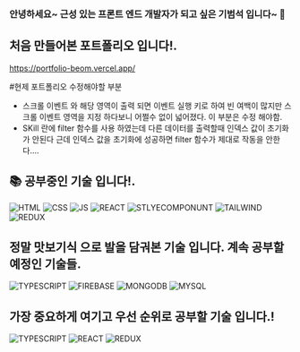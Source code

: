 ### 안녕하세요~ 근성 있는 프론트 엔드 개발자가 되고 싶은 기범석 입니다~ 👋

## 처음 만들어본 포트폴리오 입니다!.
https://portfolio-beom.vercel.app/

#현제 포트폴리오 수정해야할 부분
- 스크롤 이벤트 와 해당 영역이 출력 되면 이벤트 실행 키로 하여 빈 여백이 많지만 스크롤 이벤트 영역을 지정 하다보니 어쩔수 없이 넓어졌다. 이 부분은 수정 해야함.
- SKill 란에 filter 함수를 사용 하였는데 다른 데이터를 출력할때 인덱스 값이 초기화가 안된다 근데 인덱스 값을 초기화에 성공하면 filter 함수가 제대로 작동을 안한다....




## 📚 공부중인 기술 입니다!.
![HTML](https://img.shields.io/badge/HTML-239120?style=for-the-badge&logo=html5&logoColor=white)
![CSS](https://img.shields.io/badge/CSS-239120?&style=for-the-badge&logo=css3&logoColor=white)
![JS](https://img.shields.io/badge/JavaScript-F7DF1E?style=for-the-badge&logo=JavaScript&logoColor=white)
![REACT](https://img.shields.io/badge/React-20232A?style=for-the-badge&logo=react&logoColor=61DAFB)
![STLYECOMPONUNT](https://img.shields.io/badge/styled--components-DB7093?style=for-the-badge&logo=styled-components&logoColor=white)
![TAILWIND](https://img.shields.io/badge/Tailwind_CSS-38B2AC?style=for-the-badge&logo=tailwind-css&logoColor=white)
![REDUX](https://img.shields.io/badge/Redux-593D88?style=for-the-badge&logo=redux&logoColor=white)

## 정말 맛보기식 으로 발을 담궈본 기술 입니다. 계속 공부할 예정인 기술들.
![TYPESCRIPT](https://img.shields.io/badge/TypeScript-007ACC?style=for-the-badge&logo=typescript&logoColor=white)
![FIREBASE](https://img.shields.io/badge/Redux-593D88?style=for-the-badge&logo=redux&logoColor=white)
![MONGODB](https://img.shields.io/badge/MongoDB-4EA94B?style=for-the-badge&logo=mongodb&logoColor=white)
![MYSQL](https://img.shields.io/badge/MySQL-00000F?style=for-the-badge&logo=mysql&logoColor=white)


## 가장 중요하게 여기고 우선 순위로 공부할 기술 입니다.!
![TYPESCRIPT](https://img.shields.io/badge/TypeScript-007ACC?style=for-the-badge&logo=typescript&logoColor=white)
![REACT](https://img.shields.io/badge/React-20232A?style=for-the-badge&logo=react&logoColor=61DAFB)
![REDUX](https://img.shields.io/badge/Redux-593D88?style=for-the-badge&logo=redux&logoColor=white)
